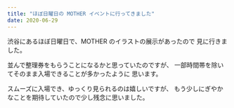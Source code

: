 ```yaml
---
title: "ほぼ日曜日の MOTHER イベントに行ってきました"
date: 2020-06-29
---
```


渋谷にあるほぼ日曜日で、MOTHER のイラストの展示があったので
見に行きました。

並んで整理券をもらうことになるかと思っていたのですが、
一部時間帯を除いてそのまま入場できることが多かったように
思います。

スムーズに入場でき、ゆっくり見られるのは嬉しいですが、
もう少しにぎやかなことを期待していたので少し残念に思いました。

